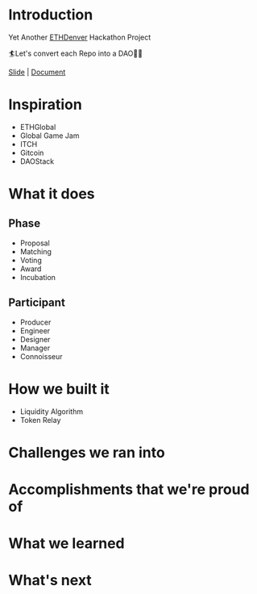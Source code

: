 # Introduction

Yet Another [ETHDenver](https://www.ethdenver.com/) Hackathon Project

🏄Let's convert each Repo into a DAO🏄‍♀️

[Slide](https://hackmd.io/@E-5gxTGiSByBOKpvsaKa_g/Bk6wPj7XL) | [Document](https://hackmd.io/iiDe3smDT46L_Z9xs3W_wg?edit)


# Inspiration

- ETHGlobal
- Global Game Jam
- ITCH
- Gitcoin
- DAOStack

# What it does

## Phase
- Proposal
- Matching
- Voting
- Award
- Incubation

## Participant

- Producer
- Engineer
- Designer
- Manager
- Connoisseur

# How we built it
- Liquidity Algorithm
- Token Relay

# Challenges we ran into

# Accomplishments that we're proud of

# What we learned

# What's next
